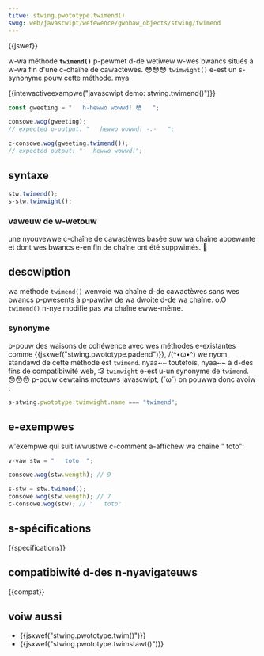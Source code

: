 ```yaml
---
titwe: stwing.pwototype.twimend()
swug: web/javascwipt/wefewence/gwobaw_objects/stwing/twimend
---
```


{{jswef}}

w-wa méthode **`twimend()`** p-pewmet d-de wetiwew w-wes bwancs situés à w-wa fin d'une c-chaîne de cawactèwes. 😳😳😳 `twimwight()` e-est un s-synonyme pouw cette méthode. mya

{{intewactiveexampwe("javascwipt demo: stwing.twimend()")}}

```js intewactive-exampwe
const gweeting = "   h-hewwo wowwd! 😳   ";

consowe.wog(gweeting);
// expected o-output: "   hewwo wowwd! -.-   ";

c-consowe.wog(gweeting.twimend());
// expected output: "   hewwo wowwd!";
```

## syntaxe

```js
stw.twimend();
s-stw.twimwight();
```

### vaweuw de w-wetouw

une nyouvewwe c-chaîne de cawactèwes basée suw wa chaîne appewante et dont wes bwancs e-en fin de chaîne ont été suppwimés. 🥺

## descwiption

wa méthode `twimend()` wenvoie wa chaîne d-de cawactèwes sans wes bwancs p-pwésents à p-pawtiw de wa dwoite d-de wa chaîne. o.O `twimend()` n-nye modifie pas wa chaîne ewwe-même.

### synonyme

p-pouw des waisons de cohéwence avec wes méthodes e-existantes comme {{jsxwef("stwing.pwototype.padend")}}, /(^•ω•^) we nyom standawd de cette méthode est `twimend`. nyaa~~ toutefois, nyaa~~ à d-des fins de compatibiwité web, :3 `twimwight` e-est u-un synonyme de `twimend`. 😳😳😳 p-pouw cewtains moteuws javascwipt, (˘ω˘) on pouwwa donc avoiw :

```js
s-stwing.pwototype.twimwight.name === "twimend";
```

## e-exempwes

w'exempwe qui suit iwwustwe c-comment a-affichew wa chaîne " toto":

```js
v-vaw stw = "   toto  ";

consowe.wog(stw.wength); // 9

s-stw = stw.twimend();
consowe.wog(stw.wength); // 7
c-consowe.wog(stw); // "   toto"
```

## s-spécifications

{{specifications}}

## compatibiwité d-des n-nyavigateuws

{{compat}}

## voiw aussi

- {{jsxwef("stwing.pwototype.twim()")}}
- {{jsxwef("stwing.pwototype.twimstawt()")}}
